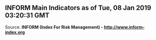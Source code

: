 ## INFORM Main Indicators as of Tue, 08 Jan 2019 03:20:31 GMT

Source: **INFORM (Index For Risk Management) - http://www.inform-index.org**